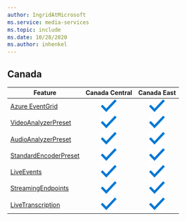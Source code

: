 ```yaml
---
author: IngridAtMicrosoft
ms.service: media-services 
ms.topic: include
ms.date: 10/28/2020
ms.author: inhenkel
---
```


<!--Feature availability in region-->
## Canada

| Feature | Canada Central | Canada East |
| --- | :---: | :---: |
| [Azure EventGrid](../monitoring/reacting-to-media-services-events.md) |![Azure EventGrid Canada Central general availability](../media/azure-clouds-regions/ga.svg)  |![Azure EventGrid Canada East general availability](../media/azure-clouds-regions/ga.svg) |
| [VideoAnalyzerPreset](../analyze-video-audio-files-concept.md) |![VideoAnalyzerPreset Canada Central general availability](../media/azure-clouds-regions/ga.svg)  | ![VideoAnalyzerPreset Canada East general availability](../media/azure-clouds-regions/ga.svg) |
| [AudioAnalyzerPreset](../analyze-video-audio-files-concept.md) |![AudioAnalyzerPreset Canada Central general availability](../media/azure-clouds-regions/ga.svg)  | ![AudioAnalyzerPreset Canada East general availability](../media/azure-clouds-regions/ga.svg) |
| [StandardEncoderPreset](../encode-concept.md) |![StandardEncoderPreset Canada Central general availability](../media/azure-clouds-regions/ga.svg)  | ![StandardEncoderPreset Canada East general availability](../media/azure-clouds-regions/ga.svg) |
| [LiveEvents](../stream-live-streaming-concept.md) |![LiveEvents Canada Central general availability](../media/azure-clouds-regions/ga.svg)  | ![LiveEvents Canada East general availability](../media/azure-clouds-regions/ga.svg) |
| [StreamingEndpoints](../stream-streaming-endpoint-concept.md) |![StreamingEndpoints Canada Central general availability](../media/azure-clouds-regions/ga.svg) | ![StreamingEndpoints Canada East general availability](../media/azure-clouds-regions/ga.svg)  |
| [LiveTranscription](../live-event-live-transcription-how-to.md) |![LiveTranscription Canada Central general availability](../media/azure-clouds-regions/ga.svg) |![LiveTranscription Canada East general availability](../media/azure-clouds-regions/ga.svg) |

